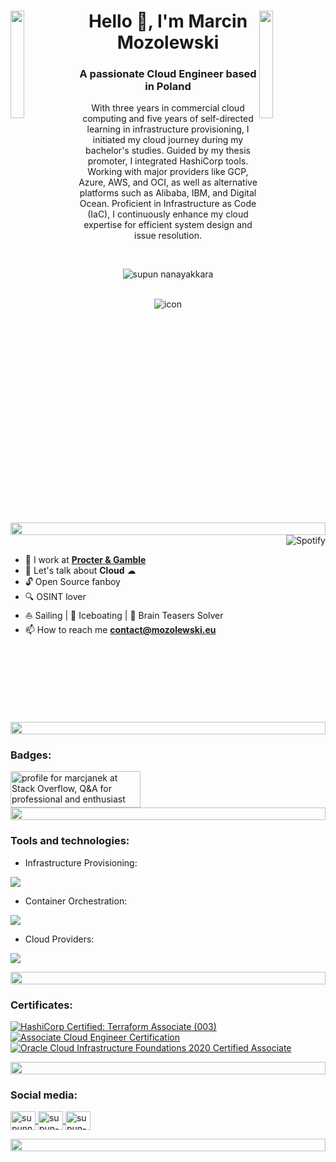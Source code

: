 <main id="content" class="main-content" role="main">

<img align="left" src="https://user-images.githubusercontent.com/65187002/144930161-2f783401-8d27-4fdf-a2f7-cc0ba32f1f1f.gif" width="21%" style="display: inline;" />
<img align="right" src="https://user-images.githubusercontent.com/65187002/144930161-2f783401-8d27-4fdf-a2f7-cc0ba32f1f1f.gif" width="21%" style="display: inline;" />

<h1 align="center"><a name="anchor1" id="anchor1">Hello 👋, I'm Marcin Mozolewski</a></h1>
<h3 align="center">A passionate Cloud Engineer based in Poland</h3>
<p align="center">
    With three years in commercial cloud computing and five years of self-directed learning in infrastructure provisioning, I initiated my cloud journey during my bachelor's studies. Guided by my thesis promoter, I integrated HashiCorp
    tools. Working with major providers like GCP, Azure, AWS, and OCI, as well as alternative platforms such as Alibaba, IBM, and Digital Ocean. Proficient in Infrastructure as Code (IaC), I continuously enhance my cloud expertise for
    efficient system design and issue resolution.
</p>
<br />
<p align="center">
    <img src="https://komarev.com/ghpvc/?username=marcjanek&label=PROFILE+VIEWS&color=0e75b6&style=plastic&abbreviated=true" alt="supun nanayakkara" />
</p>

<br />
<div align="center">
    <img src="https://skillicons.dev/icons?i=terraform,gcp,azure,cloudflare,docker,linux,git" alt="icon" />
</div>

<img src="https://i.imgur.com/dBaSKWF.gif" height="20" width="100%" />

<br />

<img align="right" alt="Spotify" src="https://spotify-github-profile.kittinanx.com/api/view?uid=1176862723&cover_image=true&theme=default&show_offline=true&background_color=121212&interchange=true&bar_color=53b14f&bar_color_cover=true" />
<br />

<ul>
  <li>
      🔭 I work at <b><a href="https://us.pg.com/" title="Procter & Gamble">Procter & Gamble</a></b>
  </li>
  <li>
      💬 Let's talk about <b>Cloud</b> &#9729;
  </li>
  <li>
      &#128275; Open Source fanboy
  </li>
  <li>
      🔍 OSINT lover
  </li>
  <li>
      ⛵ Sailing | 🚤 Iceboating | 🧠 Brain Teasers Solver
  </li>
  <li>
      📫 How to reach me <b><a href="mailto:contact@mozolewski.eu?subject=Contact" title="contact@mozolewski.eu">contact@mozolewski.eu</a></b>
  </li>
</ul>

<br />
<br />
<br />
<br />
<br />
<br />
<br />

<img src="https://i.imgur.com/dBaSKWF.gif" height="20" width="100%" />

<h3 align="left">Badges:</h3>
<a href="https://stackoverflow.com/users/13347227/marcjanek">
    <img
        src="https://stackoverflow.com/users/flair/13347227.png?theme=dark"
        width="208"
        height="58"
        alt="profile for marcjanek at Stack Overflow, Q&amp;A for professional and enthusiast programmers"
        title="profile for marcjanek at Stack Overflow, Q&amp;A for professional and enthusiast programmers"
    />
</a>

<img src="https://i.imgur.com/dBaSKWF.gif" height="20" width="100%" />

<h3 align="left">Tools and technologies:</h3>

- Infrastructure Provisioning:
<p align="left">
    <a href="https://skillicons.dev">
        <img src="https://skillicons.dev/icons?i=terraform, ansible" />
    </a>
</p>

- Container Orchestration:
<p align="left">
    <a href="https://skillicons.dev">
        <img src="https://skillicons.dev/icons?i=kubernetes, " />
    </a>
</p>

- Cloud Providers:
<p align="left">
    <a href="https://skillicons.dev">
        <img src="https://skillicons.dev/icons?i=gcp,azure,aws" />
    </a>
</p>

<img src="https://i.imgur.com/dBaSKWF.gif" height="20" width="100%" />

<h3 align="left">Certificates:</h3>


[![HashiCorp Certified: Terraform Associate (003)](https://images.credly.com/size/110x110/images/85b9cfc4-257a-4742-878c-4f7ab4a2631b/image.png)](https://www.credly.com/badges/e89e0ac3-0bb3-4f80-99e9-9fe88308acda/public_url "HashiCorp Certified: Terraform Associate (003)")
[![Associate Cloud Engineer Certification](https://images.credly.com/size/110x110/images/08096465-cbfc-4c3e-93e5-93c5aa61f23e/image.png)](https://www.credly.com/badges/cf2de373-d196-4842-bd3c-f13a715463f1/public_url "Associate Cloud Engineer Certification")
[![Oracle Cloud Infrastructure Foundations 2020 Certified Associate](https://images.credly.com/size/110x110/images/697cf123-74b0-4356-9055-9973471d26d6/03_Oracle_Cloud_Infrastructure_Foundations_Associate.png)](https://www.credly.com/badges/119c9762-a05a-4191-9022-308f61123370/public_url "Oracle Cloud Infrastructure Foundations 2020 Certified Associate")

<img src="https://i.imgur.com/dBaSKWF.gif" height="20" width="100%" />

<h3 align="left">Social media:</h3>
<p align="left">
    <a href="https://pl.linkedin.com/in/marcin-mozolewski" target="blank">
        <img align="center" src="https://raw.githubusercontent.com/rahuldkjain/github-profile-readme-generator/master/src/images/icons/Social/linked-in-alt.svg" alt="supunnanayakkara" height="30" width="40" />
    </a>
    <a href="https://stackoverflow.com/users/13347227/marcin-mozolewski" target="blank">
        <img align="center" src="https://raw.githubusercontent.com/rahuldkjain/github-profile-readme-generator/master/src/images/icons/Social/stack-overflow.svg" alt="supun-nanayakkara" height="30" width="40" />
    </a>
    <a href="https://www.credly.com/users/marcin-mozolewski" target="blank">
        <img align="center" src="https://www.svgrepo.com/show/331358/credly.svg" alt="supun-nanayakkara" height="30" width="40" />
    </a>
</p>

<img src="https://i.imgur.com/dBaSKWF.gif" height="20" width="100%" />
